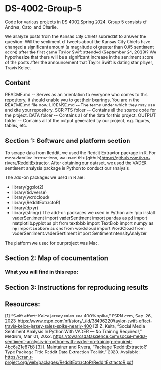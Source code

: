 # DS-4002-Group-5

Code for various projects in DS 4002 Spring 2024. Group 5 consists of Andrea, Cato, and Charlie.

We analyze posts from the Kansas City Chiefs subreddit to answer the question: Will the sentiment of tweets about the Kansas City Chiefs have changed a significant amount (a magnitude of greater than 0.05 sentiment score) after the first game Taylor Swift attended (September 24, 2023)? We hypothesize that there will be a significant increase in the sentiment score of the posts after the announcement that Taylor Swift is dating star player, Travis Kelce.

## Content 
README.md -- Serves as an orientation to everyone who comes to this repository, it should enable you to get their bearings. You are in the README.md file now.
LICENSE.md -- The terms under which they may use and cite your repository.
SCRIPTS folder -- Contains all the source code for the project. 
DATA folder -- Contains all of the data for this project. 
OUTPUT folder -- Contains all of the output generated by our project, e.g. figures, tables, etc.

## Section 1: Software and platform section
To scrape data from Reddit, we used the Reddit Extractor package in R. For more detailed instructions, we used this [github]https://github.com/ivan-rivera/RedditExtractor. After obtaining our dataset, we used the VADER sentiment analysis package in Python to conduct our analysis. 

The add-on packages we used in R are:
* library(ggplot2)
* library(tidyverse)
* library(wordcloud)
* library(RedditExtractoR)
* library(dplyr)
* library(stringr)
The add-on packages we used in Python are:
!pip install vaderSentiment
import vaderSentiment
import pandas as pd
import matplotlib.pyplot as plt
from textblob import TextBlob
import numpy as np
import seaborn as sns
from wordcloud import WordCloud
from vaderSentiment.vaderSentiment import SentimentIntensityAnalyzer

The platform we used for our project was Mac.

## Section 2: Map of documentation
### What you will find in this repo:

## Section 3: Instructions for reproducing results

## Resources:
[1]
“Swift effect: Kelce jersey sales see 400% spike,” ESPN.com, Sep. 26, 2023. https://www.espn.com/nfl/story/_/id/38496220/taylor-swift-effect-travis-kelce-jersey-sales-spike-nearly-400
[2]
Z. Keita, “Social Media Sentiment Analysis In Python With VADER — No Training Required!,” Medium, Mar. 01, 2022. https://towardsdatascience.com/social-media-sentiment-analysis-in-python-with-vader-no-training-required-4bc6a21e87b8
[3]
I. Maintainer and Rivera, “Package ‘RedditExtractoR’ Type Package Title Reddit Data Extraction Toolkit,” 2023. Available: https://cran.r-project.org/web/packages/RedditExtractoR/RedditExtractoR.pdf
